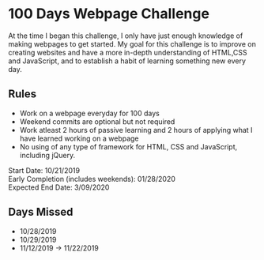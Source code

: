 # 100 Days Webpage Challenge

At the time I began this challenge, I only have just enough knowledge of making
webpages to get started.
My goal for this challenge is to improve on creating websites and have a more
in-depth understanding of HTML,CSS and JavaScript, and to establish a habit of
learning something new every day.

## Rules

- Work on a webpage everyday for 100 days
- Weekend commits are optional but not required
- Work atleast 2 hours of passive learning and 2 hours of applying what I have
  learned working on a webpage
- No using of any type of framework for HTML, CSS and JavaScript, including
  jQuery.

Start Date: 10/21/2019  
Early Completion (includes weekends): 01/28/2020  
Expected End Date: 3/09/2020

## Days Missed

- 10/28/2019
- 10/29/2019
- 11/12/2019 -> 11/22/2019
